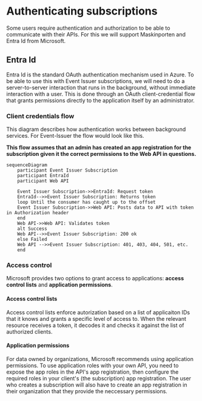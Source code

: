 # Authenticating subscriptions
Some users require authentication and authorization to be able to communicate with their APIs. For this we will support Maskinporten and Entra Id from Microsoft.
## Entra Id
Entra Id is the standard OAuth authentication mechanism used in Azure. To be able to use this with Event Issuer subscriptions, we will need to do a server-to-server interaction that runs in the background, without immediate interaction with a user. This is done through an OAuth client-credential flow that grants permissions directly to the application itself by an administrator.

### Client credentials flow 
This diagram describes how authentication works between background services. For Event-Issuer the flow would look like this. 

**This flow assumes that an admin has created an app registration for the subscription given it the correct permissions to the Web API in questions.**


``` mermaid
sequenceDiagram
    participant Event Issuer Subscription
    participant EntraId
    participant Web API

    Event Issuer Subscription->>EntraId: Request token
    EntraId-->>Event Issuer Subscription: Returns token
    loop Until the consumer has caught up to the offset
    Event Issuer Subscription->>Web API: Posts data to API with token in Authorization header
    end
    Web API->>Web API: Validates token
    alt Success
    Web API-->>Event Issuer Subscription: 200 ok
    else Failed
    Web API -->>Event Issuer Subscription: 401, 403, 404, 501, etc.
    end
```

### Access control
Microsoft provides two options to grant access to applications: **access control lists** and **application permissions**.
#### Access control lists
Access control lists enforce autorization based on a list of applicaiton IDs that it knows and grants a specific level of access to. When the relevant resource receives a token, it decodes it and checks it against the list of authorized clients.
#### Application permissions
For data owned by organizations, Microsoft recommends using application permissions. To use application roles with your own API, you need to expose the app roles in the API's app registration, then configure the required roles in your client's (the subscription) app registration. The user who creates a subscription will also have to create an app registration in their organization that they provide the neccessary permissions.
